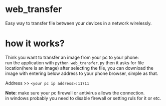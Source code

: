 # web_transfer
Easy way to transfer file between your devices in a network wirelessly.

# how it works?
Think you want to transfer an image from your pc to your phone:  
run the application with ```python web_transfer.py``` then it asks for file location(here is an image) after selecting the file, you can download the image with entering below address to your phone browser, simple as that.

Address >> ```<your pc ip address>:11711```

**Note**: make sure your pc firewall or antivirus allows the connection.  
in windows probably you need to disable firewall or setting ruls for it or etc.
